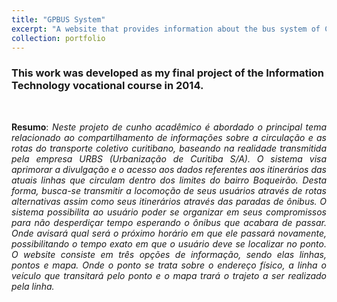 ```yaml
---
title: "GPBUS System"
excerpt: "A website that provides information about the bus system of Curitiba.<br/><img src='/images/gpbus.png' style='height:300px;'>"
collection: portfolio
---
```


### This work was developed as my final project of the Information Technology vocational course in 2014. 
<br/>
<p style='text-align: justify;'>
	<b>Resumo</b>: <i>Neste projeto de cunho acadêmico é abordado o principal tema relacionado ao compartilhamento de informações sobre a circulação e as rotas do transporte coletivo curitibano, baseando na realidade transmitida pela empresa URBS (Urbanização de Curitiba S/A). O sistema visa aprimorar a divulgação e o acesso aos dados referentes aos itinerários das atuais linhas que circulam dentro dos limites do bairro Boqueirão. Desta forma, busca-se transmitir a locomoção de seus usuários através de rotas alternativas assim como seus itinerários através das paradas de ônibus. O sistema possibilita ao usuário poder se organizar em seus compromissos para não desperdiçar tempo esperando o ônibus que acabara de passar. Onde avisará qual será o próximo horário em que ele passará novamente, possibilitando o tempo exato em que o usuário deve se localizar no ponto. O website consiste em três opções de informação, sendo elas linhas, pontos e mapa. Onde o ponto se trata sobre o endereço físico, a linha o veículo que transitará pelo ponto e o mapa trará o trajeto a ser realizado pela linha.</i>
</p>